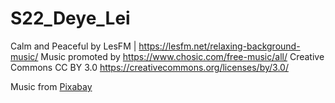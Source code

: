 # S22_Deye_Lei

Calm and Peaceful by LesFM | https://lesfm.net/relaxing-background-music/
Music promoted by https://www.chosic.com/free-music/all/
Creative Commons CC BY 3.0
https://creativecommons.org/licenses/by/3.0/
 
 Music from <a href="https://pixabay.com/music/?utm_source=link-attribution&amp;utm_medium=referral&amp;utm_campaign=music&amp;utm_content=7017">Pixabay</a>
